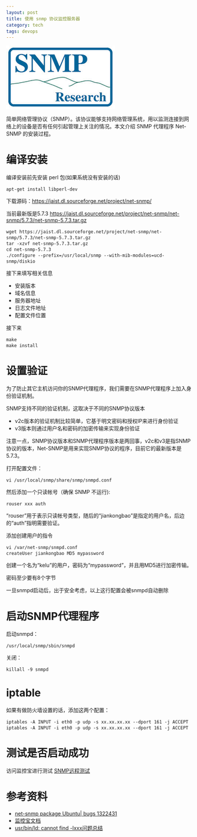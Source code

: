 ```yaml
---
layout: post
title: 使用 snmp 协议监控服务器
category: tech
tags: devops
---
```


![](/assets/img/snmp.jpg)

简单网络管理协议（SNMP）。该协议能够支持网络管理系统，用以监测连接到网络上的设备是否有任何引起管理上关注的情况。本文介绍 SNMP 代理程序 Net-SNMP 的安装过程。

# 编译安装

编译安装前先安装 perl 包(如果系统没有安装的话)

    apt-get install libperl-dev
    
下载源码：<https://jaist.dl.sourceforge.net/project/net-snmp/>

当前最新版是5.7.3 <https://jaist.dl.sourceforge.net/project/net-snmp/net-snmp/5.7.3/net-snmp-5.7.3.tar.gz>

    wget https://jaist.dl.sourceforge.net/project/net-snmp/net-snmp/5.7.3/net-snmp-5.7.3.tar.gz
    tar -xzvf net-snmp-5.7.3.tar.gz
    cd net-snmp-5.7.3 
    ./configure --prefix=/usr/local/snmp --with-mib-modules=ucd-snmp/diskio

接下来填写相关信息

* 安装版本
* 域名信息
* 服务器地址
* 日志文件地址
* 配置文件位置

接下来

    make 
    make install

# 设置验证

为了防止其它主机访问你的SNMP代理程序，我们需要在SNMP代理程序上加入身份验证机制。

SNMP支持不同的验证机制，这取决于不同的SNMP协议版本

* v2c版本的验证机制比较简单，它基于明文密码和授权IP来进行身份验证
* v3版本则通过用户名和密码的加密传输来实现身份验证

注意一点，SNMP协议版本和SNMP代理程序版本是两回事，v2c和v3是指SNMP协议的版本，Net-SNMP是用来实现SNMP协议的程序，目前它的最新版本是5.7.3。

打开配置文件：

    vi /usr/local/snmp/share/snmp/snmpd.conf

然后添加一个只读帐号（确保 SNMP 不运行):
    
    rouser xxx auth

>
“rouser”用于表示只读帐号类型，随后的“jiankongbao”是指定的用户名，后边的“auth”指明需要验证。

添加创建用户的指令

    vi /var/net-snmp/snmpd.conf
    createUser jiankongbao MD5 mypassword

>
创建一个名为“kelu”的用户，密码为“mypassword”，并且用MD5进行加密传输。

>
密码至少要有8个字节

>
一旦snmpd启动后，出于安全考虑，以上这行配置会被snmpd自动删除

# 启动SNMP代理程序

启动snmpd：

    /usr/local/snmp/sbin/snmpd
    
关闭：

    killall -9 snmpd

# iptable

如果有做防火墙设置的话，添加这两个配置：

    iptables -A INPUT -i eth0 -p udp -s xx.xx.xx.xx --dport 161 -j ACCEPT
    iptables -A INPUT -i eth0 -p udp -s xx.xx.xx.xx --dport 161 -j ACCEPT

# 测试是否启动成功

访问监控宝进行测试 [SNMP远程测试](http://www.jiankongbao.com/labs/snmp)


# 参考资料

* [net-snmp package Ubuntu| bugs 1322431](https://bugs.launchpad.net/ubuntu/+source/net-snmp/+bug/1322431)
* [监控宝文档](http://wiki.jiankongbao.com/doku.php/文档:安全指引#linux_snmp)
* [usr/bin/ld: cannot find -lxxx问题总结](http://eminzhang.blog.51cto.com/5292425/1285705)

